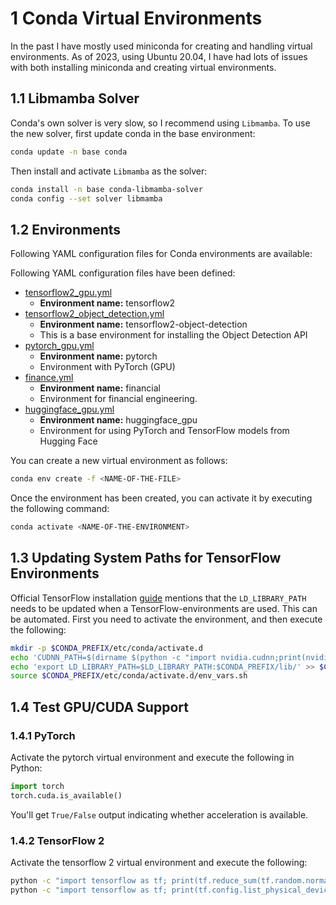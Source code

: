 # 1 Conda Virtual Environments

In the past I have mostly used miniconda for creating and handling virtual environments. As of 2023, using Ubuntu 20.04, I have
had lots of issues with both installing miniconda and creating virtual environments.


## 1.1 Libmamba Solver

Conda's own solver is very slow, so I recommend using `Libmamba`. To use the new solver, first update conda in the base environment:

```bash
conda update -n base conda
```

Then install and activate `Libmamba` as the solver:

```bash
conda install -n base conda-libmamba-solver
conda config --set solver libmamba
```

## 1.2 Environments

Following YAML configuration files for Conda environments are available:

Following YAML configuration files have been defined:

* [tensorflow2_gpu.yml](./tensorflow2_gpu.yml)
  * **Environment name:** tensorflow2
* [tensorflow2_object_detection.yml](./tensorflow2_object_detection.yml)
  * **Environment name:** tensorflow2-object-detection
  * This is a base environment for installing the Object Detection API
* [pytorch_gpu.yml](./pytorch_gpu.yml)
  * **Environment name:** pytorch
  * Environment with PyTorch (GPU)
* [finance.yml](./financial.yml)
  * **Environment name:** financial
  * Environment for financial engineering.
* [huggingface_gpu.yml](./huggingface_gpu.yml)
  * **Environment name:** huggingface_gpu
  * Environment for using PyTorch and TensorFlow models from Hugging Face

You can create a new virtual environment as follows:

```bash
conda env create -f <NAME-OF-THE-FILE>
```

Once the environment has been created, you can activate it by executing the following command:

```bash
conda activate <NAME-OF-THE-ENVIRONMENT>
```

## 1.3 Updating System Paths for TensorFlow Environments

Official TensorFlow installation [guide](https://www.tensorflow.org/install/pip) mentions that the `LD_LIBRARY_PATH` needs to be updated
when a TensorFlow-environments are used. This can be automated. First you need to activate the environment, and then execute the following:

```bash
mkdir -p $CONDA_PREFIX/etc/conda/activate.d
echo 'CUDNN_PATH=$(dirname $(python -c "import nvidia.cudnn;print(nvidia.cudnn.__file__)"))' >> $CONDA_PREFIX/etc/conda/activate.d/env_vars.sh
echo 'export LD_LIBRARY_PATH=$LD_LIBRARY_PATH:$CONDA_PREFIX/lib/' >> $CONDA_PREFIX/etc/conda/activate.d/env_vars.sh
source $CONDA_PREFIX/etc/conda/activate.d/env_vars.sh
```

## 1.4 Test GPU/CUDA Support

### 1.4.1 PyTorch

Activate the pytorch virtual environment and execute the following in Python:

```python
import torch
torch.cuda.is_available()
```

You'll get `True/False` output indicating whether acceleration is available.

### 1.4.2 TensorFlow 2

Activate the tensorflow 2 virtual environment and execute the following:

```bash
python -c "import tensorflow as tf; print(tf.reduce_sum(tf.random.normal([1000, 1000])))"
python -c "import tensorflow as tf; print(tf.config.list_physical_devices('GPU'))"
```

